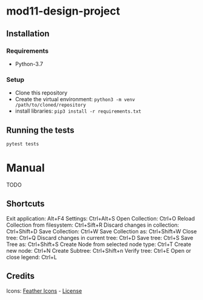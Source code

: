 # mod11-design-project

## Installation
### Requirements
- Python-3.7

### Setup
- Clone this repository
- Create the virtual environment: `python3 -m venv /path/to/cloned/repository`
- install libraries: `pip3 install -r requirements.txt`

## Running the tests
`pytest tests`

# Manual
TODO

## Shortcuts
Exit application: Alt+F4
Settings: Ctrl+Alt+S
Open Collection: Ctrl+O
Reload Collection from filesystem: Ctrl+Sift+R
Discard changes in collection: Ctrl+Shift+D
Save Collection: Ctrl+W
Save Collection as: Ctrl+Shift+W
Close tree: Ctrl+Q
Discard changes in current tree: Ctrl+D
Save tree: Ctrl+S
Save Tree as: Ctrl+Shift+S
Create Node from selected node type: Ctrl+T
Create new node: Ctrl+N
Create Subtree: Ctrl+Shift+n
Verify tree: Ctrl+E
Open or close legend: Ctrl+L

## Credits
Icons: [Feather Icons](https://github.com/feathericons/feather) - [License](https://github.com/feathericons/feather/blob/master/LICENSE)
